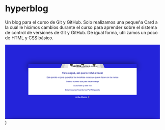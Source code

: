 # hyperblog
Un blog para el curso de Git y GitHub.
Solo realizamos una pequeña Card a la cual le hicimos cambios durante el curso para aprender sobre
el sistema de control de versiones de Git y GitHub.
De igual forma, utilizamos un poco de HTML y CSS básico.

<span>![alt text](https://github.com/roiszs/hyperblog/blob/main/proyectoCard.png)</span><span>)</span>
